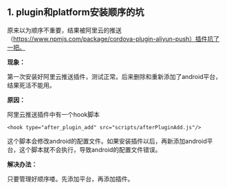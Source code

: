 ## 1. plugin和platform安装顺序的坑
原来以为顺序不重要，结果被阿里云的推送（https://www.npmjs.com/package/cordova-plugin-aliyun-push）插件坑了一把。

**现象：**

第一次安装好阿里云推送插件，测试正常。后来删除和重新添加了android平台，结果死活不能用。

**原因：**

阿里云推送插件中有一个hook脚本

    <hook type="after_plugin_add" src="scripts/afterPluginAdd.js"/>
    
这个脚本会修改android的配置文件。如果安装插件以后，再新添加android平台，这个脚本就不会执行，导致android的配置文件错误。

**解决办法：**

只要管理好顺序喽。先添加平台，再添加插件。
